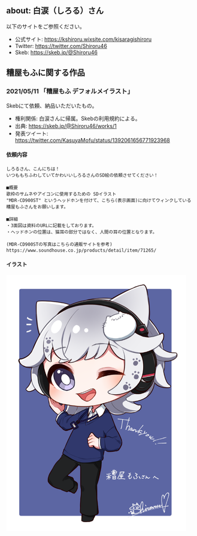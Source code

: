 ## about: 白涙（しろる）さん

以下のサイトをご参照ください。

- 公式サイト: https://kshiroru.wixsite.com/kisaragishiroru
- Twitter: https://twitter.com/Shiroru46
- Skeb: https://skeb.jp/@Shiroru46

## 糟屋もふに関する作品

### 2021/05/11 「糟屋もふ デフォルメイラスト」

Skebにて依頼、納品いただいたもの。

- 権利関係: 白涙さんに帰属。Skebの利用規約による。
- 出典: https://skeb.jp/@Shiroru46/works/1
- 発表ツイート: https://twitter.com/KasuyaMofu/status/1392061656771923968

#### 依頼内容

```
しろるさん、こんにちは！
いつももちふわしていてかわいいしろるさんのSD絵の依頼させてください！

■概要
歌枠のサムネやアイコンに使用するための SDイラスト
"MDR-CD900ST" というヘッドホンを付けて、こちら(表示画面)に向けてウィンクしている糟屋もふさんをお願いします。

■詳細
・3面図は資料のURLに記載をしております。
・ヘッドホンの位置は、猫耳の部分ではなく、人間の耳の位置となります。

(MDR-CD900STの写真はこちらの通販サイトを参考)
https://www.soundhouse.co.jp/products/detail/item/71265/
```

#### イラスト

[<img src="./20210511_deformed.png" width="480">](./20210511_deformed.png)
